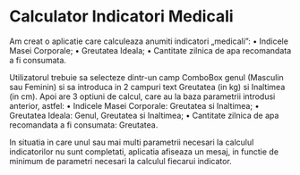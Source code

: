 # Calculator Indicatori Medicali
Am creat o aplicatie care calculeaza anumiti indicatori „medicali”: 
•	Indicele Masei Corporale;
•	Greutatea Ideala;
•	Cantitate zilnica de apa recomandata a fi consumata.

Utilizatorul trebuie sa selecteze dintr-un camp ComboBox genul (Masculin sau Feminin) si sa introduca in 2 campuri text Greutatea (in kg) si Inaltimea (in cm). Apoi are 3 optiuni de calcul, care au la baza parametrii introdusi anterior, astfel:
•	Indicele Masei Corporale: Greutatea si Inaltimea;
•	Greutatea Ideala: Genul, Greutatea si Inaltimea;
•	Cantitate zilnica de apa recomandata a fi consumata: Greutatea.

In situatia in care unul sau mai multi parametrii necesari la calculul indicatorilor nu sunt completati, aplicatia afiseaza un mesaj, in functie de minimum de parametri necesari la calculul fiecarui indicator.
